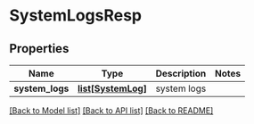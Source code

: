 # SystemLogsResp

## Properties
Name | Type | Description | Notes
------------ | ------------- | ------------- | -------------
**system_logs** | [**list[SystemLog]**](SystemLog.md) | system logs | 

[[Back to Model list]](../README.md#documentation-for-models) [[Back to API list]](../README.md#documentation-for-api-endpoints) [[Back to README]](../README.md)


